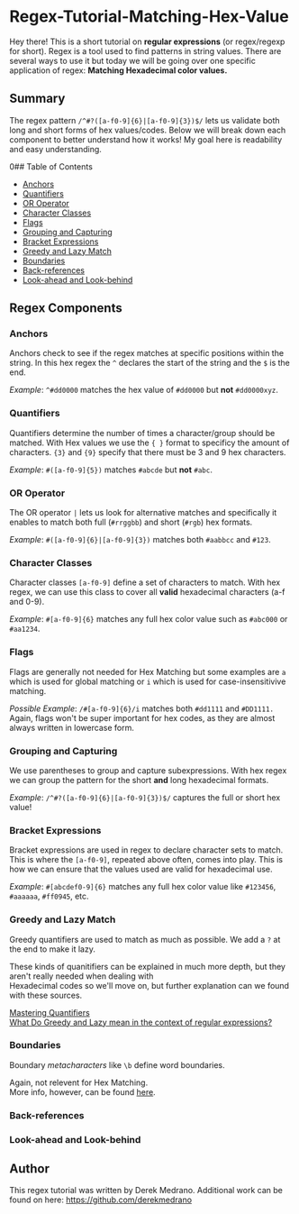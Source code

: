 # Regex-Tutorial-Matching-Hex-Value

Hey there! This is a short tutorial on <strong>regular expressions</strong> (or regex/regexp for short). Regex is a tool used to find patterns in string values. 
There are several ways to use it but today we will be going over one specific application of regex: <b>Matching Hexadecimal color values.</b>

## Summary

The regex pattern `/^#?([a-f0-9]{6}|[a-f0-9]{3})$/` lets us validate both long and short forms of hex values/codes. Below we will break down each component to better understand how it works! 
My goal here is readability and easy understanding.

0## Table of Contents

- [Anchors](#anchors)
- [Quantifiers](#quantifiers)
- [OR Operator](#or-operator)
- [Character Classes](#character-classes)
- [Flags](#flags)
- [Grouping and Capturing](#grouping-and-capturing)
- [Bracket Expressions](#bracket-expressions)
- [Greedy and Lazy Match](#greedy-and-lazy-match)
- [Boundaries](#boundaries)
- [Back-references](#back-references)
- [Look-ahead and Look-behind](#look-ahead-and-look-behind)

## Regex Components

### Anchors

Anchors check to see if the regex matches at specific positions within the string. 
In this hex regex the `^` declares the start of the string and the `$` is the end.

<i>Example</i>: `^#dd0000` matches the hex value of `#dd0000` but <strong>not</strong> `#dd0000xyz`.

### Quantifiers

Quantifiers determine the number of times a character/group should be matched. With Hex values we use the
` { } ` format to specificy the amount of characters. `{3}` and `{9}` specify that there must be 3 and 9 hex characters.

<i>Example</i>: `#([a-f0-9]{5})` matches `#abcde` but <strong>not</strong> `#abc`.

### OR Operator

The OR operator `|` lets us look for alternative matches and specifically it enables to match both full (`#rrggbb`) and short (`#rgb`) hex formats.

<i>Example</i>: `#([a-f0-9]{6}|[a-f0-9]{3})` matches both `#aabbcc` and `#123`.

### Character Classes

Character classes `[a-f0-9]` define a set of characters to match. With hex regex,
we can use this class to cover all <strong>valid</strong> hexadecimal characters (a-f and 0-9).

<i>Example</i>: `#[a-f0-9]{6}` matches any full hex color value such as `#abc000` or `#aa1234`.

### Flags

Flags are generally not needed for Hex Matching but some examples are `a` which is used for global
matching or `i` which is used for case-insensitivive matching.

<i>Possible Example</i>: `/#[a-f0-9]{6}/i` matches both `#dd1111` and `#DD1111.`
Again, flags won't be super important for hex codes, as they are almost always written in lowercase form.


### Grouping and Capturing

We use parentheses to group and capture subexpressions. With hex regex we can group the pattern for the short 
<strong>and</strong> long hexadecimal formats.

<i>Example</i>: `/^#?([a-f0-9]{6}|[a-f0-9]{3})$/` captures the full or short hex value!

### Bracket Expressions

Bracket expressions are used in regex to declare character sets to match.
This is where the `[a-f0-9]`, repeated above often, comes into play. This is how we can ensure
that the values used are valid for hexadecimal use. 

<i>Example</i>: `#[abcdef0-9]{6}` matches any full hex color value like `#123456`, `#aaaaaa`, `#ff0945`, etc.

### Greedy and Lazy Match

Greedy quantifiers are used to match as much as possible. We add a `?` at the end to make it lazy. 

These kinds of quanitifiers can be explained in much more depth, but they aren't really needed when dealing with <br>
Hexadecimal codes so we'll move on, but further explanation can we found with these sources.

[Mastering Quantifiers](https://www.rexegg.com/regex-quantifiers.html) <br>
[What Do Greedy and Lazy mean in the context of regular expressions?](https://stackoverflow.com/questions/2301285/what-do-lazy-and-greedy-mean-in-the-context-of-regular-expressions)

### Boundaries

Boundary <i>metacharacters</i> like `\b` define word boundaries.

Again, not relevent for Hex Matching. <br>
More info, however, can be found [here](https://www.rexegg.com/regex-boundaries.html).

### Back-references

### Look-ahead and Look-behind

## Author

This regex tutorial was written by Derek Medrano. Additional work can be found on here: https://github.com/derekmedrano
